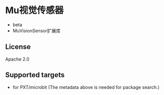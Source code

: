 # Mu视觉传感器
- beta
- MuVisionSensor扩展库

## License

Apache 2.0

## Supported targets

* for PXT/microbit
(The metadata above is needed for package search.)

